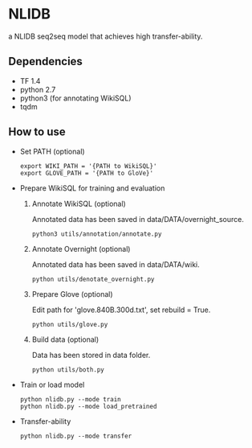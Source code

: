 # NLIDB
a NLIDB seq2seq model that achieves high transfer-ability. 

## Dependencies
- TF 1.4
- python 2.7
- python3 (for annotating WikiSQL)
- tqdm

## How to use
- Set PATH (optional)
  
      export WIKI_PATH = '{PATH to WikiSQL}'
      export GLOVE_PATH = '{PATH to GloVe}'

- Prepare WikiSQL for training and evaluation

  1. Annotate WikiSQL (optional)
  
     Annotated data has been saved in data/DATA/overnight_source.
     
         python3 utils/annotation/annotate.py
    
  2. Annotate Overnight (optional)
  
     Annotated data has been saved in data/DATA/wiki.
  
         python utils/denotate_overnight.py
         
  3. Prepare Glove (optional)
      
     Edit path for 'glove.840B.300d.txt', set rebuild = True.
     
         python utils/glove.py
      
  4. Build data (optional)
      
     Data has been stored in data folder.
      
         python utils/both.py
      
- Train or load model 
    
      python nlidb.py --mode train
      python nlidb.py --mode load_pretrained
      
- Transfer-ability
      
      python nlidb.py --mode transfer
